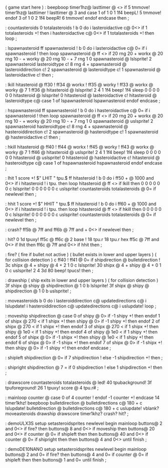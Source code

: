 ( game start here )
: beepboop
  timer1hz@ lasttimer @ <> if
    5 tmmove!
    timer1hz@ lasttimer !
    lasttimer @ 3 and
    case
      1 of
        1 0 1 1f4 beepL!
        5 tmmove!
      endof
      3 of
        1 0 2 1f4 beepR!
        6 tmmove!
      endof
    endcase
  then ;

: countasteroids
  0 totalasteroids !
  b 0 do
    i lasteroidactive c@ 0<> if
      1 totalasteroids +! then
    i hasteroidactive c@ 0<> if
      1 totalasteroids +! then
  loop ;

: lspawnasteroid
  ff spawnasteroid !
  b 0 do
    i lasteroidactive c@ 0= if
      i spawnasteroid ! then
  loop
  spawnasteroid @ ff <> if
    20 rng 20 +
    workx @ 20 rng 10 - +
    worky @ 20 rng 10 - +
    7 rng
    1 0 spawnasteroid @ lslsprite!
    2 spawnasteroid lasteroidtype c!
    8 rng 4 + spawnasteroid @ lasteroiddirection c!
    2 spawnasteroid @ lasteroidtype c!
    1 spawnasteroid @ lasteroidactive c! then ;

: lkill
  hitasteroid @ ff30 !
  ff34 @ workx !
  ff35 @ worky !
  ff33 @ workx @ worky @ 7 1 ff36 @
  hitasteroid @ lslsprite!
  2 4 1 1f4 beep! 1f4 sleep
  0 0 0 0 0 0 hitasteroid @ lslsprite!
  0 hitasteroid @ lasteroidactive c!
  hitasteroid @ lasteroidtype c@
  case
    1 of
      lspawnasteroid
      lspawnasteroid
    endof
  endcase ;

: hspawnasteroid
  ff spawnasteroid !
  b 0 do
    i hasteroidactive c@ 0= if
      i spawnasteroid ! then
  loop
  spawnasteroid @ ff <> if
    20 rng 20 +
    workx @ 20 rng 10 - +
    worky @ 20 rng 10 - +
    7 rng
    1 0 spawnasteroid @ uslsprite!
    2 spawnasteroid hasteroidtype c!
    8 rng 4 + spawnasteroid @ hasteroiddirection c!
    2 spawnasteroid @ hasteroidtype c!
    1 spawnasteroid @ hasteroidactive c! then ;

: hkill
  hitasteroid @ ff40 !
  ff44 @ workx !
  ff45 @ worky !
  ff43 @ workx @ worky @ 7 1 ff46 @
  hitasteroid @ uslsprite!
  2 4 1 1f4 beep! 1f4 sleep
  0 0 0 0 0 0 hitasteroid @ uslsprite!
  0 hitasteroid @ hasteroidactive c!
  hitasteroid @ hasteroidtype c@
  case
    1 of
      hspawnasteroid
      hspawnasteroid
    endof
  endcase ;

: lhit
  1 score +!
  $" LHIT " tpu.$
  ff hitasteroid !
  b 0 do
    i ff50 + @ 1000 and 0<> if
      i hitasteroid !
      i tpu. then
  loop
  hitasteroid @ ff <> if
    lkill then
  0 0 0 0 0 0 c lslsprite!
  0 0 0 0 0 0 c uslsprite!
  countasteroids totalasteroids @
  0= if
    newlevel then ;

: hhit
  1 score +!
  $" HHIT " tpu.$
  ff hitasteroid !
  b 0 do
    i ff60 + @ 1000 and 0<> if
      i hitasteroid !
      i tpu. then
  loop
  hitasteroid @ ff <> if
    hkill then
  0 0 0 0 0 0 c lslsprite!
  0 0 0 0 0 0 c uslsprite!
  countasteroids totalasteroids @
  0= if
    newlevel then ;

: crash?
  ff5b @ 7ff and
  ff6b @ 7ff and + 0<> if
    newlevel
    then ;

: hit?
  0 1d tpuxy!
  ff5c @ ff6c @ 2 base !
  18 tpu.r 18 tpu.r hex
  ff5c @ 7ff and 0<> if
    lhit then
  ff6c @ 7ff and 0<> if
    hhit then ;

: fire?
  ( fire if bullet not active )
  ( bullet exists in lower and upper layers )
  ( for collision detection )
  c ff40 ! ff41 @ 0= if
    shipdirection @ bulletdirection !
    3c shipx @ 4 + shipy @ 4 + 2 1 0 c lslsprite!
    30 shipx @ 4 + shipy @ 4 + 0 1 0 c uslsprite!
    2 4 3d 80 beep! tpucs! then ;

: drawship
  ( ship exits in lower and upper layers )
  ( for collision detection )
  3f shipx @ shipy @ shipdirection @ 1 0 b lslsprite!
  3f shipx @ shipy @ shipdirection @ 1 0 b uslsprite! ;

: moveasteroids
  b 0 do
    i lasteroiddirection c@ updatedirections c@
    i lslupdate!
    i hasteroiddirection c@ updatedirections c@
    i uslupdate!
  loop ;

: moveship
  shipdirection @
  case
    0 of
      shipy @ 0> if
        -1 shipy +! then
    endof
    1 of
      shipx @ 270 < if
        1 shipx +! then
      shipy @ 0> if
        -1 shipy +! then
    endof
    2 of
      shipx @ 270 < if
        1 shipx +! then
    endof
    3 of
      shipx @ 270 < if
        1 shipx +! then
      shipy @ 1e0 < if
        1 shipy +! then
    endof
    4 of
      shipy @ 1e0 < if
        1 shipy +! then
    endof
    5 of
      shipx @ 0> if
        -1 shipx +! then
      shipy @ 1e0 < if
        1 shipy +! then
    endof
    6 of
      shipx @ 0> if
        -1 shipx +! then
    endof
    7 of
      shipx @ 0> if
        -1 shipx +! then
      shipy @ 0> if
        -1 shipy +! then
    endof
  endcase ;

: shipleft
  shipdirection @ 0= if
    7 shipdirection !
    else -1 shipdirection +! then ;

: shipright
  shipdirection @ 7 = if
    0 shipdirection !
    else 1 shipdirection +! then ;

: drawscore
  countasteroids totalasteroids @ led!
  40 tpubackground!
  3f tpuforeground!
  26 1 tpuxy!
  score @ 4 tpu.r# ;

: mainloop
    counter @
    case
      0 of
        4 counter !
      endof
      -1 counter +!
    endcase
    14 timer1khz!
    beepboop
    bulletdirection @ bulletdirections c@ 180 +
      c lslupdate!
    bulletdirection @ bulletdirections c@ 180 +
      c uslupdate!
    vblank?
    moveasteroids drawship drawscore
    timer1khz?
    crash? hit? ;

: demoULX3S
  setup
  setasteroidsprites
  newlevel
  begin
    mainloop
    buttons@ 2 and 0<> if
      fire? then
    buttons@ 8 and 0<> if
      moveship then
    buttons@ 20 and 0<> if
      counter @ 0= if
      shipleft then then
    buttons@ 40 and 0<> if
      counter @ 0= if
      shipright then then
    buttons@ 4 and 0<>
  until finish ;

: demoDE10NANO
  setup
  setasteroidsprites
  newlevel
  begin
     mainloop
     buttons@ 2 and 0= if
      fire? then
    buttons@ 4 and 0= if
      counter @ 0= if
      shipleft then then
   buttons@ 1 and 0=
  until finish ;


